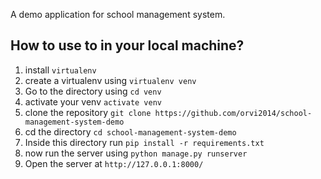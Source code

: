 A demo application for school management system.

## How to use to in your local machine?

1. install `virtualenv`
2. create a virtualenv using `virtualenv venv`
3. Go to the directory using `cd venv`
4. activate your venv `activate venv`
5. clone the repository `git clone https://github.com/orvi2014/school-management-system-demo`
6. cd the directory `cd school-management-system-demo`
7. Inside this directory run `pip install -r requirements.txt`
8. now run the server using `python manage.py runserver`
9. Open the server at `http://127.0.0.1:8000/`
